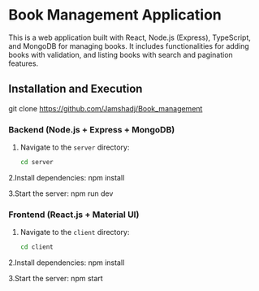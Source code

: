 # Book Management Application

This is a web application built with React, Node.js (Express), TypeScript, and MongoDB for managing books. It includes functionalities for adding books with validation, and listing books with search and pagination features.


## Installation and Execution

git clone https://github.com/Jamshadj/Book_management

### Backend (Node.js + Express + MongoDB)

1. Navigate to the `server` directory:
   ```bash
   cd server

2.Install dependencies:
  npm install

3.Start the server:
  npm run dev

### Frontend (React.js + Material UI)

1. Navigate to the `client` directory:
   ```bash
   cd client
   
2.Install dependencies:
  npm install

3.Start the server:
  npm start




